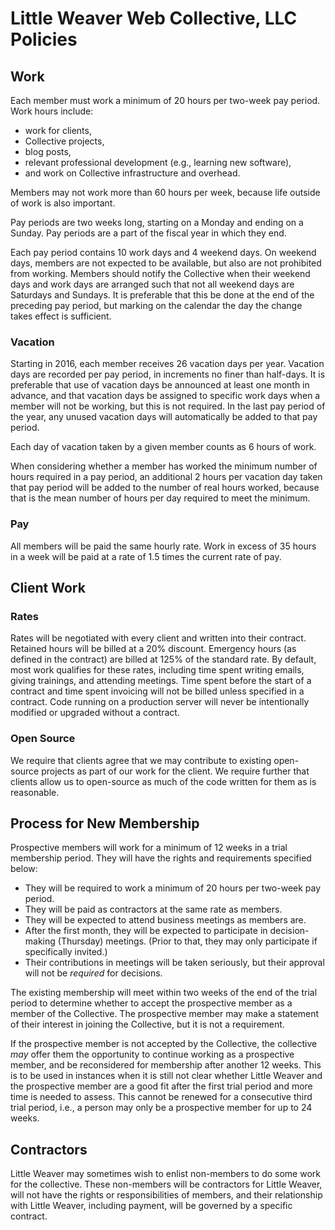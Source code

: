 Little Weaver Web Collective, LLC Policies
==========================================


Work
----

Each member must work a minimum of 20 hours per two-week pay period.
Work hours include:

* work for clients,
* Collective projects,
* blog posts,
* relevant professional development (e.g., learning new software),
* and work on Collective infrastructure and overhead.

Members may not work more than 60 hours per week, because life outside of work is also important.

Pay periods are two weeks long, starting on a Monday and ending on a Sunday.
Pay periods are a part of the fiscal year in which they end.

Each pay period contains 10 work days and 4 weekend days.
On weekend days, members are not expected to be available, but also are not prohibited from working.
Members should notify the Collective when their weekend days and work days are arranged such that not all weekend days are Saturdays and Sundays.
It is preferable that this be done at the end of the preceding pay period, but marking on the calendar the day the change takes effect is sufficient.


### Vacation

Starting in 2016, each member receives 26 vacation days per year.
Vacation days are recorded per pay period, in increments no finer than half-days.
It is preferable that use of vacation days be announced at least one month in advance, and that vacation days be assigned to specific work days when a member will not be working, but this is not required.
In the last pay period of the year, any unused vacation days will automatically be added to that pay period.

Each day of vacation taken by a given member counts as 6 hours of work.

When considering whether a member has worked the minimum number of hours required in a pay period, an additional 2 hours per vacation day taken that pay period will be added to the number of real hours worked, because that is the mean number of hours per day required to meet the minimum.


### Pay

All members will be paid the same hourly rate. Work in excess of 35 hours in a week will be paid at a rate of 1.5 times the current rate of pay.


Client Work
-----------

### Rates

Rates will be negotiated with every client and written into their contract.
Retained hours will be billed at a 20% discount.
Emergency hours (as defined in the contract) are billed at 125% of the standard rate.
By default, most work qualifies for these rates, including time spent writing emails, giving trainings, and attending meetings.
Time spent before the start of a contract and time spent invoicing will not be billed unless specified in a contract.
Code running on a production server will never be intentionally modified or upgraded without a contract.

### Open Source

We require that clients agree that we may contribute to existing open-source projects as part of our work for the client.
We require further that clients allow us to open-source as much of the code written for them as is reasonable.


Process for New Membership
--------------------------

Prospective members will work for a minimum of 12 weeks in a trial membership period.
They will have the rights and requirements specified below:

- They will be required to work a minimum of 20 hours per two-week pay period.
- They will be paid as contractors at the same rate as members.
- They will be expected to attend business meetings as members are.
- After the first month, they will be expected to participate in decision-making (Thursday) meetings. (Prior to that, they may only participate if specifically invited.)
- Their contributions in meetings will be taken seriously, but their approval will not be *required* for decisions.

The existing membership will meet within two weeks of the end of the trial period to determine whether to accept the prospective member as a member of the Collective.
The prospective member may make a statement of their interest in joining the Collective, but it is not a requirement.

If the prospective member is not accepted by the Collective, the collective *may* offer them the opportunity to continue working as a prospective member, and be reconsidered for membership after another 12 weeks.
This is to be used in instances when it is still not clear whether Little Weaver and the prospective member are a good fit after the first trial period and more time is needed to assess.
This cannot be renewed for a consecutive third trial period, i.e., a person may only be a prospective member for up to 24 weeks.


Contractors
-----------

Little Weaver may sometimes wish to enlist non-members to do some work for the collective.
These non-members will be contractors for Little Weaver, will not have the rights or responsibilities of members, and their relationship with Little Weaver, including payment, will be governed by a specific contract.
